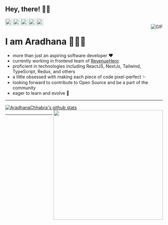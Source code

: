 ## Hey, there! 👋🏼



<a href="https://twitter.com/aradhanaaaaaa">
  <img align="left" alt="aradhana's Twitter" width="22px" src="https://cdn.jsdelivr.net/npm/simple-icons@v3/icons/twitter.svg" />
</a>
<a href="https://www.linkedin.com/in/aradhanachhabra/">
  <img align="left" alt="aradhana's Linkdein" width="22px" src="https://cdn.jsdelivr.net/npm/simple-icons@v3/icons/linkedin.svg" />
</a>
<a href="https://github.com/AradhanaChhabra">
  <img align="left" alt="aradhana's Github" width="22px" src="https://cdn.jsdelivr.net/npm/simple-icons@v3/icons/github.svg" />
</a>
<a href="https://t.me/aradhanaaaaa">
  <img align="left" alt="aradhana's Telegram" width="22px" src="https://cdn.jsdelivr.net/npm/simple-icons@v3/icons/telegram.svg" />
</a>
<a href="https://devfolio.co/@aradhanaa">
  <img align="left" alt="aradhana's Devfolio" width="22px" src="https://cdn.jsdelivr.net/npm/simple-icons@3.13.0/icons/dev-dot-to.svg" />
</a>
<br />
<img align="right" alt="GIF" src="https://media.giphy.com/media/LMcB8XospGZO8UQq87/giphy.gif" />


# I am Aradhana 👩🏽‍💻



- more than just an aspiring software developer ♥︎
- currently working in frontend team of [RevenueHero](https://revenuehero.io/)
- proficient in technologies including ReactJS, NextJs, Tailwind, TypeScript, Redux, and others
- a little obsessed with making each piece of code pixel-perfect ✨
- looking forward to contribute to Open Source and be a part of the community 
- eager to learn and evolve 🌱




- - -

[![AradhanaChhabra's github stats](https://github-readme-stats.vercel.app/api?username=AradhanaChhabra&show_icons=true&title_color=fff&icon_color=79ff97&text_color=9f9f9f&bg_color=151515)](https://github.com/AradhanaChhabra/github-readme-stats)
<a href="https://github.com/victorabarros?tab=repositories">
  <img align="right" width="350px" src="https://github-readme-stats.anuraghazra1.vercel.app/api/top-langs/?username=AradhanaChhabra&count_private=true&layout=compact&hide=makefile,shell&hide_title=true&hide_border=true" />
</a>

-------------------------------------------------------------------------------------------------------------------------------------------------------------------------------

<!--
**AradhanaChhabra/AradhanaChhabra** is a ✨ _special_ ✨ repository because its `README.md` (this file) appears on your GitHub profile.

Here are some ideas to get you started:

- 🔭 I’m currently working on ...
- 🌱 I’m currently learning ...
- 👯 I’m looking to collaborate on ...
- 🤔 I’m looking for help with ...
- 💬 Ask me about ...
- 📫 How to reach me: ...
- 😄 Pronouns: ...
- ⚡ Fun fact: ...
-->
